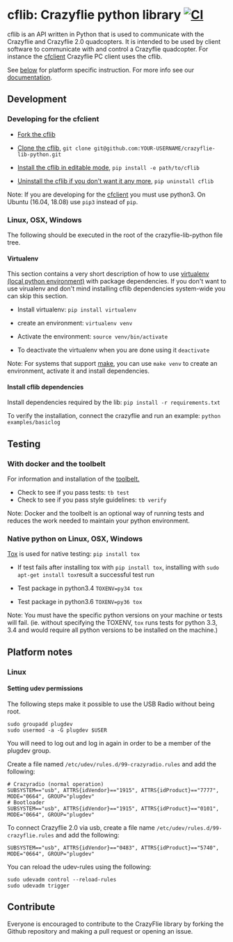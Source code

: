 # cflib: Crazyflie python library [![CI](https://github.com/bitcraze/crazyflie-lib-python/workflows/CI/badge.svg)](https://github.com/bitcraze/crazyflie-lib-python/actions)

cflib is an API written in Python that is used to communicate with the Crazyflie
and Crazyflie 2.0 quadcopters. It is intended to be used by client software to
communicate with and control a Crazyflie quadcopter. For instance the [cfclient][cfclient] Crazyflie PC client uses the cflib.

See [below](#platform-notes) for platform specific instruction.
For more info see our [documentation](https://www.bitcraze.io/documentation/repository/crazyflie-lib-python/master/).


## Development
### Developing for the cfclient
* [Fork the cflib](https://help.github.com/articles/fork-a-repo/)
* [Clone the cflib](https://help.github.com/articles/cloning-a-repository/), `git clone git@github.com:YOUR-USERNAME/crazyflie-lib-python.git`
* [Install the cflib in editable mode](http://pip-python3.readthedocs.org/en/latest/reference/pip_install.html?highlight=editable#editable-installs), `pip install -e path/to/cflib`


* [Uninstall the cflib if you don't want it any more](http://pip-python3.readthedocs.org/en/latest/reference/pip_uninstall.html), `pip uninstall cflib`

Note: If you are developing for the [cfclient][cfclient] you must use python3. On Ubuntu (16.04, 18.08) use `pip3` instead of `pip`.

### Linux, OSX, Windows

The following should be executed in the root of the crazyflie-lib-python file tree.

#### Virtualenv
This section contains a very short description of how to use [virtualenv (local python environment)](https://virtualenv.pypa.io/en/latest/)
with package dependencies. If you don't want to use virualenv and don't mind installing cflib dependencies system-wide
you can skip this section.

* Install virtualenv: `pip install virtualenv`
* create an environment: `virtualenv venv`
* Activate the environment: `source venv/bin/activate`


* To deactivate the virtualenv when you are done using it `deactivate`

Note: For systems that support [make](https://www.gnu.org/software/make/manual/html_node/Simple-Makefile.html), you can use `make venv` to
create an environment, activate it and install dependencies.

#### Install cflib dependencies
Install dependencies required by the lib: `pip install -r requirements.txt`

To verify the installation, connect the crazyflie and run an example: `python examples/basiclog`

## Testing
### With docker and the toolbelt

For information and installation of the
[toolbelt.](https://wiki.bitcraze.io/projects:dockerbuilderimage:index)

* Check to see if you pass tests: `tb test`
* Check to see if you pass style guidelines: `tb verify`

Note: Docker and the toolbelt is an optional way of running tests and reduces the
work needed to maintain your python environment.

### Native python on Linux, OSX, Windows
 [Tox](http://tox.readthedocs.org/en/latest/) is used for native testing: `pip install tox`
* If test fails after installing tox with `pip install tox`, installing with  `sudo apt-get install tox`result a successful test run

* Test package in python3.4 `TOXENV=py34 tox`
* Test package in python3.6 `TOXENV=py36 tox`

Note: You must have the specific python versions on your machine or tests will fail. (ie. without specifying the TOXENV, `tox` runs tests for python 3.3, 3.4 and would require all python versions to be installed on the machine.)


## Platform notes

### Linux

#### Setting udev permissions

The following steps make it possible to use the USB Radio without being root.

```
sudo groupadd plugdev
sudo usermod -a -G plugdev $USER
```

You will need to log out and log in again in order to be a member of the plugdev group.

Create a file named ```/etc/udev/rules.d/99-crazyradio.rules``` and add the
following:
```
# Crazyradio (normal operation)
SUBSYSTEM=="usb", ATTRS{idVendor}=="1915", ATTRS{idProduct}=="7777", MODE="0664", GROUP="plugdev"
# Bootloader
SUBSYSTEM=="usb", ATTRS{idVendor}=="1915", ATTRS{idProduct}=="0101", MODE="0664", GROUP="plugdev"
```

To connect Crazyflie 2.0 via usb, create a file name ```/etc/udev/rules.d/99-crazyflie.rules``` and add the following:
```
SUBSYSTEM=="usb", ATTRS{idVendor}=="0483", ATTRS{idProduct}=="5740", MODE="0664", GROUP="plugdev"
```

You can reload the udev-rules using the following:
```
sudo udevadm control --reload-rules
sudo udevadm trigger
```

[cfclient]: https://www.github.com/bitcraze/crazyflie-clients-python


## Contribute

Everyone is encouraged to contribute to the CrazyFlie library by forking the Github repository and making a pull request or opening an issue.

